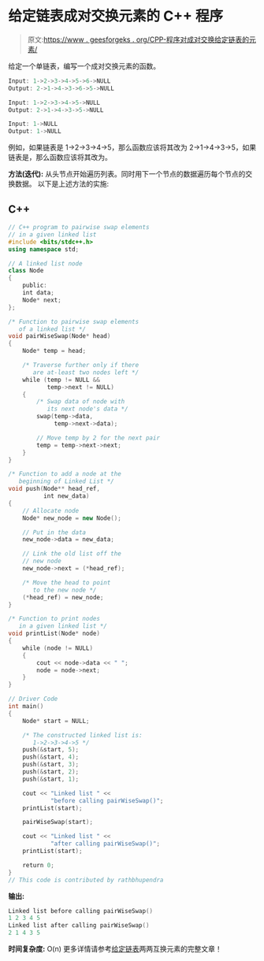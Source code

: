 # 给定链表成对交换元素的 C++ 程序

> 原文:[https://www . geesforgeks . org/CPP-程序对成对交换给定链表的元素/](https://www.geeksforgeeks.org/cpp-program-for-pairwise-swapping-elements-of-a-given-linked-list/)

给定一个单链表，编写一个成对交换元素的函数。

```cpp
Input: 1->2->3->4->5->6->NULL 
Output: 2->1->4->3->6->5->NULL

Input: 1->2->3->4->5->NULL 
Output: 2->1->4->3->5->NULL

Input: 1->NULL 
Output: 1->NULL 

```

例如，如果链表是 1->2->3->4->5，那么函数应该将其改为 2->1->4->3->5，如果链表是，那么函数应该将其改为。

**方法(迭代):**
从头节点开始遍历列表。同时用下一个节点的数据遍历每个节点的交换数据。
以下是上述方法的实施:

## C++

```cpp
// C++ program to pairwise swap elements
// in a given linked list
#include <bits/stdc++.h>
using namespace std;

// A linked list node
class Node 
{
    public:
    int data;
    Node* next;
};

/* Function to pairwise swap elements
   of a linked list */
void pairWiseSwap(Node* head)
{
    Node* temp = head;

    /* Traverse further only if there 
       are at-least two nodes left */
    while (temp != NULL && 
           temp->next != NULL) 
    {
        /* Swap data of node with 
           its next node's data */
        swap(temp->data,
             temp->next->data);

        // Move temp by 2 for the next pair
        temp = temp->next->next;
    }
}

/* Function to add a node at the 
   beginning of Linked List */
void push(Node** head_ref, 
          int new_data)
{
    // Allocate node 
    Node* new_node = new Node();

    // Put in the data 
    new_node->data = new_data;

    // Link the old list off the 
    // new node 
    new_node->next = (*head_ref);

    /* Move the head to point 
       to the new node */
    (*head_ref) = new_node;
}

/* Function to print nodes
   in a given linked list */
void printList(Node* node)
{
    while (node != NULL) 
    {
        cout << node->data << " ";
        node = node->next;
    }
}

// Driver Code
int main()
{
    Node* start = NULL;

    /* The constructed linked list is: 
       1->2->3->4->5 */
    push(&start, 5);
    push(&start, 4);
    push(&start, 3);
    push(&start, 2);
    push(&start, 1);

    cout << "Linked list " << 
            "before calling pairWiseSwap()";
    printList(start);

    pairWiseSwap(start);

    cout << "Linked list " << 
            "after calling pairWiseSwap()";
    printList(start);

    return 0;
}
// This code is contributed by rathbhupendra
```

**输出:**

```cpp
Linked list before calling pairWiseSwap()
1 2 3 4 5 
Linked list after calling pairWiseSwap()
2 1 4 3 5 
```

**时间复杂度:** O(n)
更多详情请参考[给定链表](https://www.geeksforgeeks.org/pairwise-swap-elements-of-a-given-linked-list/)两两互换元素的完整文章！